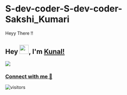 # S-dev-coder-S-dev-coder-Sakshi_Kumari
Heyy There !!


## Hey <img src="https://github.com/TheDudeThatCode/TheDudeThatCode/blob/master/Assets/Hi.gif" width="29">, I'm [Kunal!](https://bio.link/kunalk) 

![](https://i.ibb.co/F38F21R/LinkedIn.jpg)

### [Connect with me 💬](https://kunalkushwaha.com) 
![visitors](https://visitor-badge.laobi.icu/badge?page_id=kunal-kushwaha.kunal-kushwaha)
